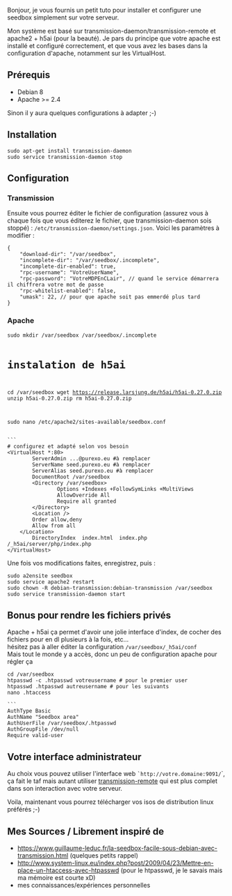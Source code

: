 <p>Bonjour, je vous fournis un petit tuto pour installer et configurer une seedbox simplement sur votre serveur.</p>
<p>Mon système est basé sur transmission-daemon/transmission-remote et apache2 + h5ai (pour la beauté). Je pars du principe que votre apache est installé et configuré correctement, et que vous avez les bases dans la configuration d'apache, notamment sur les VirtualHost.</p>
<h2>Prérequis</h2>
<ul>
<li>Debian 8</li>
<li>Apache >= 2.4</li>
</ul>
<p>Sinon il y aura quelques configurations à adapter ;-)</p>
<h2>Installation</h2>
<pre><code class="bash">sudo apt-get install transmission-daemon
sudo service transmission-daemon stop
</code></pre>
<h2>Configuration</h2>
<h3>Transmission</h3>
<p>Ensuite vous pourrez éditer le fichier de configuration (assurez vous à chaque fois que vous éditerez le fichier, que transmission-daemon sois stoppé) : <code>/etc/transmission-daemon/settings.json</code>. Voici les paramètres à modifier :</p>
<pre><code class="JSON">{
    "download-dir": "/var/seedbox",
    "incomplete-dir": "/var/seedbox/.incomplete", 
    "incomplete-dir-enabled": true, 
    "rpc-username": "VotreUserName", 
    "rpc-password": "VotreMDPEnCLair", // quand le service démarrera il chiffrera votre mot de passe
    "rpc-whitelist-enabled": false, 
    "umask": 22, // pour que apache soit pas emmerdé plus tard
}
</code></pre>
<h3>Apache</h3>
<pre><code class="bash">sudo mkdir /var/seedbox /var/seedbox/.incomplete

# instalation de h5ai
cd /var/seedbox
wget https://release.larsjung.de/h5ai/h5ai-0.27.0.zip
unzip h5ai-0.27.0.zip
rm h5ai-0.27.0.zip

sudo nano /etc/apache2/sites-available/seedbox.conf
</code></pre>
<pre><code>```
# configurez et adapté selon vos besoin
&lt;VirtualHost *:80&gt;
        ServerAdmin ...@purexo.eu #à remplacer
        ServerName seed.purexo.eu #à remplacer
        ServerAlias seed.purexo.eu #à remplacer
        DocumentRoot /var/seedbox
        &lt;Directory /var/seedbox&gt;
                Options +Indexes +FollowSymLinks +MultiViews
                AllowOverride All
                Require all granted
        &lt;/Directory&gt;
        &lt;Location /&gt;
        Order allow,deny
        Allow from all
    &lt;/Location&gt;
        DirectoryIndex  index.html  index.php  /_h5ai/server/php/index.php
&lt;/VirtualHost&gt;
</code></pre>
<p>Une fois vos modifications faites, enregistrez, puis :</p>
<pre><code class="bash">sudo a2ensite seedbox
sudo service apache2 restart
sudo chown -R debian-transmission:debian-transmission /var/seedbox
sudo service transmission-daemon start
</code></pre>
<h2>Bonus pour rendre les fichiers privés</h2>
<p>Apache + h5ai ça permet d'avoir une jolie interface d'index, de cocher des fichiers pour en dl plusieurs à la fois, etc&hellip;
<br  />hésitez pas à aller éditer la configuration <code>/var/seedbox/_h5ai/conf</code>
<br  />Mais tout le monde y a accès, donc un peu de configuration apache pour régler ça</p>
<pre><code class="bash">cd /var/seedbox
htpasswd -c .htpasswd votreusername # pour le premier user
htpasswd .htpasswd autreusername # pour les suivants
nano .htaccess
</code></pre>
<pre><code>```
AuthType Basic
AuthName "Seedbox area"
AuthUserFile /var/seedbox/.htpasswd
AuthGroupFile /dev/null
Require valid-user
</code></pre>
<h2>Votre interface administrateur</h2>
<p>Au choix vous pouvez utiliser l'interface web <code>`http://votre.domaine:9091/</code>`, ça fait le taf mais autant utiliser <a href="http://sourceforge.net/projects/transgui/">transmission-remote</a> qui est plus complet dans son interaction avec votre serveur.</p>
<p>Voila, maintenant vous pourrez télécharger vos isos de distribution linux préférés ;-)</p>
<h2>Mes Sources / Librement inspiré de</h2>
<ul>
<li><a href="https://www.guillaume-leduc.fr/la-seedbox-facile-sous-debian-avec-transmission.html">https://www.guillaume-leduc.fr/la-seedbox-facile-sous-debian-avec-transmission.html</a> (quelques petits rappel)</li>
<li><a href="http://www.system-linux.eu/index.php?post/2009/04/23/Mettre-en-place-un-htaccess-avec-htpasswd">http://www.system-linux.eu/index.php?post/2009/04/23/Mettre-en-place-un-htaccess-avec-htpasswd</a> (pour le htpasswd, je le savais mais ma mémoire est courte xD)</li>
<li>mes connaissances/expériences personnelles</li>
</ul>
